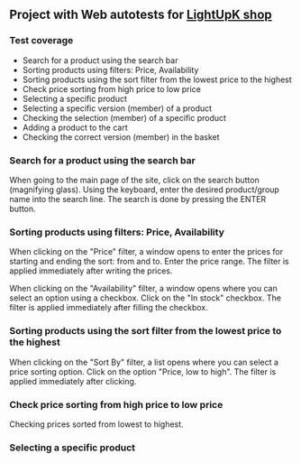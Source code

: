 ## Project with Web autotests for [LightUpK shop](https://lightupk.com/)

### Test coverage
* Search for a product using the search bar
* Sorting products using filters: Price, Availability
* Sorting products using the sort filter from the lowest price to the highest
* Check price sorting from high price to low price
* Selecting a specific product
* Selecting a specific version (member) of a product
* Checking the selection (member) of a specific product
* Adding a product to the cart
* Checking the correct version (member) in the basket

### Search for a product using the search bar

When going to the main page of the site, click on the search button (magnifying glass). Using the keyboard, enter the desired product/group name into the search line. The search is done by pressing the ENTER button.

### Sorting products using filters: Price, Availability

When clicking on the "Price" filter, a window opens to enter the prices for starting and ending the sort: from and to. Enter the price range. The filter is applied immediately after writing the prices.

When clicking on the "Availability" filter, a window opens where you can select an option using a checkbox. Click on the "In stock" checkbox. The filter is applied immediately after filling the checkbox.

### Sorting products using the sort filter from the lowest price to the highest

When clicking on the "Sort By" filter, a list opens where you can select a price sorting option. Click on the option "Price, low to high". The filter is applied immediately after clicking. 

### Check price sorting from high price to low price

Checking prices sorted from lowest to highest.

### Selecting a specific product



